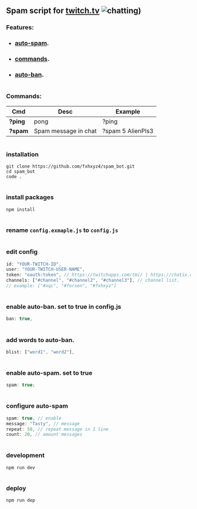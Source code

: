 ## Spam script for [twitch.tv](twitch.tv) ![chatting)](https://cdn.betterttv.net/emote/618c77311f8ff7628e6d5b8f/1x.gif)

### Features:

- ### [auto-spam](https://github.com/fxhxyz4/spam-bot#enable-auto-spam-set-to-true).
- ### [commands](https://github.com/fxhxyz4/spam_bot#commands-1).

- ### [auto-ban](https://github.com/fxhxyz4/spam-bot#enable-auto-ban-set-to-true-in-configjs).

#

### Commands:

| Cmd       | Desc                 | Example           |
| --------- | -------------------- | ----------------- |
| **?ping** | pong                 | ?ping             |
| **?spam** | Spam message in chat | ?spam 5 AlienPls3 |

#

### installation

```
git clone https://github.com/fxhxyz4/spam_bot.git
cd spam_bot
code .
```

#

### install packages

```
npm install
```

#

### rename `config.exmaple.js` to `config.js`

#

### edit config

```js
id: "YOUR-TWITCH-ID",
user: "YOUR-TWITCH-USER-NAME",
token: "oauth:token", // https://twitchapps.com/tmi/ | https://chatix.com/token
channels: ["#channel", "#channel2", "#channel3"], // channel list.
// example: ["#xqc", "#forsen", "#fxhxyz"]
```

#

### enable auto-ban. set to true in config.js

```js
ban: true,
```

#

### add words to auto-ban.

```js
blist: ["word1", "word2"],
```

#

### enable auto-spam. set to true

```js
spam: true;
```

#

### configure auto-spam

```js
spam: true, // enable
message: "Tasty", // message
repeat: 50, // repeat message in 1 line
count: 20, // amount messages
```

#

### development

```
npm run dev
```

#

### deploy

```
npm run dep
```

#

